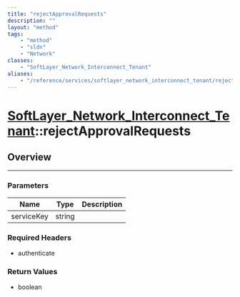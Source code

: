 ```yaml
---
title: "rejectApprovalRequests"
description: ""
layout: "method"
tags:
    - "method"
    - "sldn"
    - "Network"
classes:
    - "SoftLayer_Network_Interconnect_Tenant"
aliases:
    - "/reference/services/softlayer_network_interconnect_tenant/rejectApprovalRequests"
---
```

# [SoftLayer_Network_Interconnect_Tenant](/reference/services/SoftLayer_Network_Interconnect_Tenant)::rejectApprovalRequests





## Overview 


-----

### Parameters 
|Name | Type | Description |
| --- | --- | --- |
|serviceKey| string| |


### Required Headers
* authenticate


### Return Values
* boolean




